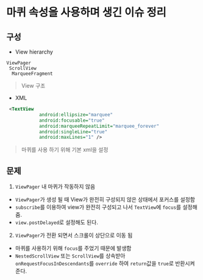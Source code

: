 # 마퀴 속성을 사용하며 생긴 이슈 정리

## 구성
 
- View hierarchy

```
ViewPager
 ScrollView
  MarqueeFragment
```

> View 구조 

- XML

```xml
 <TextView
            android:ellipsize="marquee"
            android:focusable="true"
            android:marqueeRepeatLimit="marquee_forever"
            android:singleLine="true"
            android:maxLines="1" />
```

> 마퀴를 사용 하기 위해 기본 xml을 설정

## 문제
1. `ViewPager` 내 마퀴가 작동하지 않음
 - `ViewPager`가 생성 될 때 View가 완전히 구성되지 않은 상태에서 포커스를 설정함
 - `subscribe`를 이용하여 view가 완전히 구성되고 나서 `TextView`에 `focus`를 설정해줌.
 - `view.postDelayed`로 설정해도 된다.

2. `ViewPager`가 전환 되면서 스크롤이 상단으로 이동 됨
 - 마퀴를 사용하기 위해 `focus`를 주었기 때문에 발생함
 - `NestedScrollView` 또는 `ScrollView`를 상속받아 `onRequestFocusInDescendants`를 `override` 하여 `return`값을 `true`로 반환시켜준다.